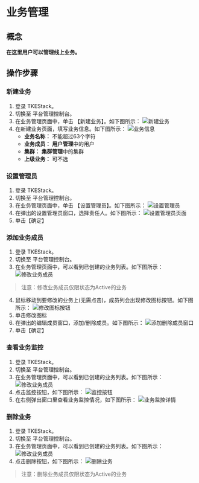 # 业务管理
## 概念
**在这里用户可以管理线上业务。**

## 操作步骤
### 新建业务

1. 登录 TKEStack。
2. 切换至 平台管理控制台。
3. 在业务管理页面中，单击 【新建业务】。如下图所示：
![新建业务](images/新建业务.png)
4. 在新建业务页面，填写业务信息。如下图所示：
![业务信息](images/业务信息.png)
   + **业务名称：** 不能超过63个字符
   + **业务成员：** **用户管理**中的用户
   + **集群：** **集群管理**中的集群
   + **上级业务：** 可不选

### 设置管理员
1. 登录 TKEStack。
2. 切换至 平台管理控制台。
3. 在业务管理页面中，单击 【设置管理员】。如下图所示：
![设置管理员](imagse/../images/设置管理员.png)
4. 在弹出的设置管理员窗口，选择责任人。如下图所示：
![设置管理员页面](images/设置管理员页面.png)
 5. 单击【确定】

### 添加业务成员
1. 登录 TKEStack。
2. 切换至 平台管理控制台。
3. 在业务管理页面中，可以看到已创建的业务列表。如下图所示：
![修改业务成员](images/业务列表.png)
> 注意：修改业务成员仅限状态为Active的业务
4. 鼠标移动到要修改的业务上(无需点击)，成员列会出现修改图标按钮。如下图所示：
![修改图标按钮](images/修改业务成员图标.png)
5. 单击修改图标 
6. 在弹出的编辑成员窗口，添加/删除成员。如下图所示：
![添加删除成员窗口](images/编辑业务成员.png)
7. 单击【确定】

### 查看业务监控
1. 登录 TKEStack。
2. 切换至 平台管理控制台。
3. 在业务管理页面中，可以看到已创建的业务列表。如下图所示：
![修改业务成员](images/业务列表.png)
4. 点击监控按钮，如下图所示：
![监控按钮](images/查看业务监控.png)
5. 在右侧弹出窗口里查看业务监控情况，如下图所示：
![业务监控详情](images/业务监控详情.png)

### 删除业务
1. 登录 TKEStack。
2. 切换至 平台管理控制台。
3. 在业务管理页面中，可以看到已创建的业务列表。如下图所示：
![修改业务成员](images/业务列表.png)
4. 点击删除按钮，如下图所示：
![删除业务](images/删除业务.png)
> 注意：删除业务成员仅限状态为Active的业务